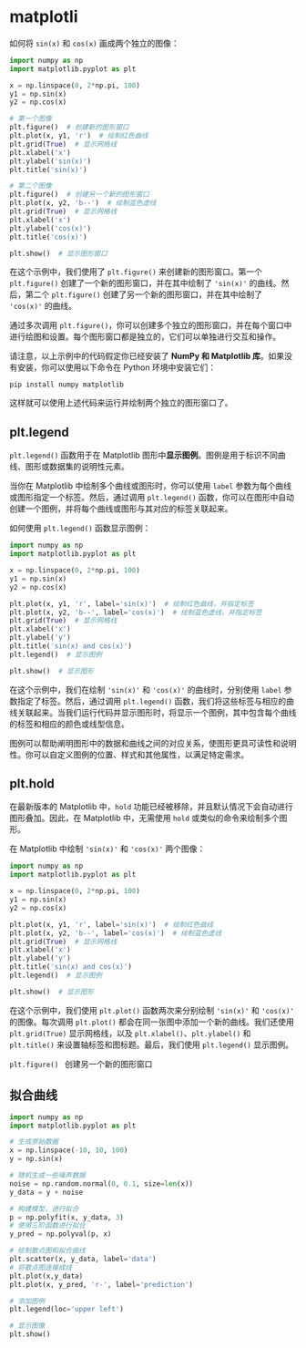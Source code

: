# matplotli

如何将 `sin(x)` 和 `cos(x)` 画成两个独立的图像：

```python
import numpy as np
import matplotlib.pyplot as plt

x = np.linspace(0, 2*np.pi, 100)
y1 = np.sin(x)
y2 = np.cos(x)

# 第一个图像
plt.figure()  # 创建新的图形窗口
plt.plot(x, y1, 'r')  # 绘制红色曲线
plt.grid(True)  # 显示网格线
plt.xlabel('x')
plt.ylabel('sin(x)')
plt.title('sin(x)')

# 第二个图像
plt.figure()  # 创建另一个新的图形窗口
plt.plot(x, y2, 'b--')  # 绘制蓝色虚线
plt.grid(True)  # 显示网格线
plt.xlabel('x')
plt.ylabel('cos(x)')
plt.title('cos(x)')

plt.show()  # 显示图形窗口
```

在这个示例中，我们使用了 `plt.figure()` 来创建新的图形窗口。第一个 `plt.figure()` 创建了一个新的图形窗口，并在其中绘制了 `'sin(x)'` 的曲线。然后，第二个 `plt.figure()` 创建了另一个新的图形窗口，并在其中绘制了 `'cos(x)'` 的曲线。

通过多次调用 `plt.figure()`，你可以创建多个独立的图形窗口，并在每个窗口中进行绘图和设置。每个图形窗口都是独立的，它们可以单独进行交互和操作。

请注意，以上示例中的代码假定你已经安装了 **NumPy 和 Matplotlib 库**。如果没有安装，你可以使用以下命令在 Python 环境中安装它们：

```shell
pip install numpy matplotlib
```

这样就可以使用上述代码来运行并绘制两个独立的图形窗口了。

## plt.legend

`plt.legend()` 函数用于在 Matplotlib 图形中**显示图例**。图例是用于标识不同曲线、图形或数据集的说明性元素。

当你在 Matplotlib 中绘制多个曲线或图形时，你可以使用 `label` 参数为每个曲线或图形指定一个标签。然后，通过调用 `plt.legend()` 函数，你可以在图形中自动创建一个图例，并将每个曲线或图形与其对应的标签关联起来。

如何使用 `plt.legend()` 函数显示图例：

```python
import numpy as np
import matplotlib.pyplot as plt

x = np.linspace(0, 2*np.pi, 100)
y1 = np.sin(x)
y2 = np.cos(x)

plt.plot(x, y1, 'r', label='sin(x)')  # 绘制红色曲线，并指定标签
plt.plot(x, y2, 'b--', label='cos(x)')  # 绘制蓝色虚线，并指定标签
plt.grid(True)  # 显示网格线
plt.xlabel('x')
plt.ylabel('y')
plt.title('sin(x) and cos(x)')
plt.legend()  # 显示图例

plt.show()  # 显示图形
```

在这个示例中，我们在绘制 `'sin(x)'` 和 `'cos(x)'` 的曲线时，分别使用 `label` 参数指定了标签。然后，通过调用 `plt.legend()` 函数，我们将这些标签与相应的曲线关联起来。当我们运行代码并显示图形时，将显示一个图例，其中包含每个曲线的标签和相应的颜色或线型信息。

图例可以帮助阐明图形中的数据和曲线之间的对应关系，使图形更具可读性和说明性。你可以自定义图例的位置、样式和其他属性，以满足特定需求。

## plt.hold

在最新版本的 Matplotlib 中，`hold` 功能已经被移除，并且默认情况下会自动进行图形叠加。因此，在 Matplotlib 中，无需使用 `hold` 或类似的命令来绘制多个图形。

在 Matplotlib 中绘制 `'sin(x)'` 和 `'cos(x)'` 两个图像：

```python
import numpy as np
import matplotlib.pyplot as plt

x = np.linspace(0, 2*np.pi, 100)
y1 = np.sin(x)
y2 = np.cos(x)

plt.plot(x, y1, 'r', label='sin(x)')  # 绘制红色曲线
plt.plot(x, y2, 'b--', label='cos(x)')  # 绘制蓝色虚线
plt.grid(True)  # 显示网格线
plt.xlabel('x')
plt.ylabel('y')
plt.title('sin(x) and cos(x)')
plt.legend()  # 显示图例

plt.show()  # 显示图形
```

在这个示例中，我们使用 `plt.plot()` 函数两次来分别绘制 `'sin(x)'` 和 `'cos(x)'` 的图像。每次调用 `plt.plot()` 都会在同一张图中添加一个新的曲线。我们还使用 `plt.grid(True)` 显示网格线，以及 `plt.xlabel()`、`plt.ylabel()` 和 `plt.title()` 来设置轴标签和图标题。最后，我们使用 `plt.legend()` 显示图例。

`plt.figure() ` 创建另一个新的图形窗口

## 拟合曲线

```python
import numpy as np
import matplotlib.pyplot as plt

# 生成原始数据
x = np.linspace(-10, 10, 100)
y = np.sin(x)

# 随机生成一些噪声数据
noise = np.random.normal(0, 0.1, size=len(x))
y_data = y + noise

# 构建模型，进行拟合
p = np.polyfit(x, y_data, 3)
# 使用三阶函数进行拟合
y_pred = np.polyval(p, x)

# 绘制散点图和拟合曲线
plt.scatter(x, y_data, label='data')
# 将散点图连接成线
plt.plot(x,y_data)
plt.plot(x, y_pred, 'r-', label='prediction')

# 添加图例
plt.legend(loc='upper left')

# 显示图像
plt.show()
```



